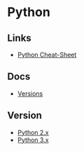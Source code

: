 # Python

<!--
https://linkedin.com/learning/building-tools-with-python/building-tools-with-python
https://linkedin.com/learning/python-essential-training-2018/welcome
https://linkedin.com/learning/data-science-foundations-data-mining-in-python/python-for-data-mining
-->

## Links

- [Python Cheat-Sheet](https://github.com/gto76/python-cheatsheet)

## Docs

- [Versions](https://python.org/doc/versions/)

## Version

- [Python 2.x](/python/python2.md)
- [Python 3.x](/python/python3.md)
